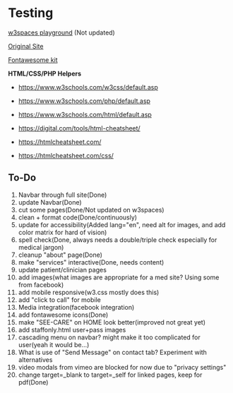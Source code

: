 # **Testing**

[w3spaces playground](https://testing1472.w3spaces.com/) (Not updated)

[Original Site](https://SEE-CARE.com/)

[Fontawesome kit](https://fontawesome.com/kits/dcf5d0b3c5/use/)

**HTML/CSS/PHP Helpers**

- https://www.w3schools.com/w3css/default.asp

- https://www.w3schools.com/php/default.asp

- https://www.w3schools.com/html/default.asp

- https://digital.com/tools/html-cheatsheet/

- https://htmlcheatsheet.com/

- https://htmlcheatsheet.com/css/

## To-Do

1. Navbar through full site(Done)
2. update Navbar(Done)
3. cut some pages(Done/Not updated on w3spaces)
4. clean + format code(Done/continuously)
5. update for accessibility(Added lang="en", need alt for images, and add color matrix for hard of vision)
6. spell check(Done, always needs a double/triple check especially for medical jargon)
7. cleanup "about" page(Done)
8. make "services" interactive(Done, needs content)
9. update patient/clinician pages
10. add images(what images are appropriate for a med site? Using some from facebook)
11. add mobile responsive(w3.css mostly does this)
12. add "click to call" for mobile
13. Media integration(facebook integration)
14. add fontawesome icons(Done)
15. make "SEE-CARE" on HOME look better(improved not great yet)
16. add staffonly.html user+pass images
17. cascading menu on navbar? might make it too complicated for user(yeah it would be...)
18. What is use of "Send Message" on contact tab? Experiment with alternatives
19. video modals from vimeo are blocked for now due to "privacy settings"
20. change target=\_blank to target=\_self for linked pages, keep for pdf(Done)
